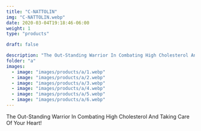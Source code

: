 ```yaml
---
title: "C-NATTOLIN"
img: "C-NATTOLIN.webp"
date: 2020-03-04T19:18:46-06:00
weight: 1
type: "products"

draft: false

description: "The Out-Standing Warrior In Combating High Cholesterol And Taking Care Of Your Heart!"
folder: "a"
images:
  - image: "images/products/a/1.webp"
  - image: "images/products/a/2.webp"
  - image: "images/products/a/3.webp"
  - image: "images/products/a/4.webp"
  - image: "images/products/a/5.webp"
  - image: "images/products/a/6.webp"
---
```


The Out-Standing Warrior In Combating High Cholesterol And Taking Care Of Your Heart!
